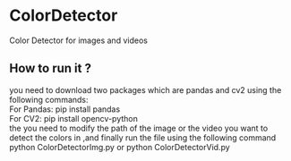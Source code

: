 # ColorDetector
Color Detector for images and videos
## How to run it ?
you need to download two packages which are pandas and cv2 using the following commands: <br>
For Pandas: pip install pandas <br>
For CV2: pip install opencv-python <br>
the you need to modify the path of the image or the video you want to detect the colors in ,and finally run the file using the following command <br>
python ColorDetectorImg.py or python ColorDetectorVid.py

